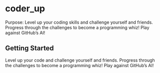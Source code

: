 # coder_up

Purpose: Level up your coding skills and challenge yourself and friends. Progress through the challenges to become a programming whiz! Play against GitHub’s AI!

## Getting Started

Level up your code and challenge yourself and friends. Progress through the challenges to become a programming whiz! Play against GitHub’s AI!
